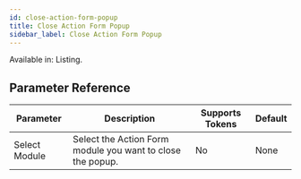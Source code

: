 ```yaml
---
id: close-action-form-popup
title: Close Action Form Popup
sidebar_label: Close Action Form Popup
---
```


Available in: Listing.




## Parameter Reference
| Parameter | Description | Supports Tokens | Default |
| -- | -- | -- | -- |
| Select Module | Select the Action Form module you want to close the popup. | No | None |
